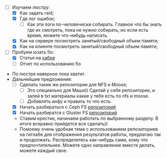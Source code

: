 - [ ] Изучаем люстру:
    - [x] Как задать raid;
    - [x] Где лог ошибок;
    	- [ ] Как эти логи по-человечески собирать. Главное что бы знать где их смотреть, пока не нужно собирать, но если есть время, можете что-нибудь написать.
    - [x] Как на сервере посмотреть занятый/свободный объем памяти;
    - [x] Как на клиенте посмотреть занятый/свободный объем памяти;
- [ ] Пробуем юзать fio:
    - [x] Статья на [хабре](http://habrahabr.ru/post/154235/)
    - [ ] Отчет по использованию fio
- По люстре наверное пока хватит.
- Дальнейшие предложения:
    - [ ] Сделать такие же репозитории для NFS и Moose;
        - [ ] Это специально для Маши)) Сделай у себя репозитории, и залей в txt материалы какие у тебя есть по nfs и moose.
        - [ ] Добавлять инфу и править то что есть.
    - [x] Начать разбираться с Ceph FS [репозиторий](https://github.com/purseal/ceph_fs_learning)
    - [x] Начать разбиратся с Gluster FS [репозиторий](https://github.com/mayorovad/glusterfs_learning)
    - Ставим крестик, начинаем работать по выбранному разделу. В итоге всеравно прийдется все сделать))
    - Помоему очень удобная тема с использованием репозиториев на гитхабе для отображения результатов работы, предлагаю так и продолжать. Распределитесь как-нибудь сами, кому что предпочтительнее. Можете одно направление вместе делать, можете каждый свое.
